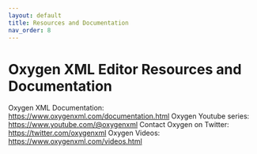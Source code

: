 ```yaml
---
layout: default
title: Resources and Documentation
nav_order: 8
---
```


# Oxygen XML Editor Resources and Documentation

Oxygen XML Documentation: https://www.oxygenxml.com/documentation.html
Oxygen Youtube series: https://www.youtube.com/@oxygenxml
Contact Oxygen on Twitter: https://twitter.com/oxygenxml
Oxygen Videos: https://www.oxygenxml.com/videos.html
